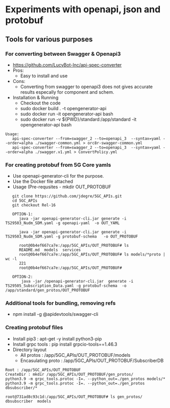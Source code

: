 # Experiments with openapi, json and protobuf

## Tools for various purposes

### For converting between Swagger & Openapi3
* https://github.com/LucyBot-Inc/api-spec-converter
* Pros:
  - Easy to install and use
* Cons:
  - Converting from swagger to openapi3 does not gives accurate
    results especally for component and schem.
* Installation & Running
  - Checkout the code
  - sudo docker build . -t opengenerator-api
  - sudo docker run -it opengenerator-api bash
  - sudo docker run -v ${PWD}/standard:/app/standard -it opengenerator-api bash

```
Usage: 
   api-spec-converter --from=swagger_2 --to=openapi_3  --syntax=yaml --order=alpha ./swagger-common.yml > orc8r-swagger-common.yml
   api-spec-converter --from=swagger_2 --to=openapi_3  --syntax=yaml --order=alpha ./swagger.v1.yml > ConvertPolicy.yml
```


### For creating protobuf from 5G Core yamls
  - Use openapi-generator-cli for the purpose.
  - Use the Docker file attached
  - Usage (Pre-requsites - mkdir OUT_PROTOBUF
```
   git clone https://github.com/jdegre/5GC_APIs.git
   cd 5GC_APIs
   git checkout Rel-16

   OPTION-1:
      java -jar openapi-generator-cli.jar generate -i  TS29503_Nudm_SDM.yaml -g openapi-yaml  -o OUT_YAML

      java -jar openapi-generator-cli.jar generate -i  TS29503_Nudm_SDM.yaml -g protobuf-schema   -o OUT_PROTOBUF

      root@0b4ef667ca7e:/app/5GC_APIs/OUT_PROTOBUF# ls
      README.md  models  services
      root@0b4ef667ca7e:/app/5GC_APIs/OUT_PROTOBUF# ls models/*proto | wc -l
      221
      root@0b4ef667ca7e:/app/5GC_APIs/OUT_PROTOBUF#
   
   OPTION-2:
       java -jar /openapi-generator-cli.jar  generate -i  TS29505_Subscription_Data.yaml -g protobuf-schema  -o /app/standard/gen_protos/OUT_PROTOBUF
```

### Additional tools for bundling, removing refs
   - npm install -g @apidevtools/swagger-cli
   
### Creating protobuf files
* Install pip3 : apt-get -y install python3-pip
* Install grpc tools : pip install grpcio-tools==1.46.3
* Directory layout
   - All protos : /app/5GC_APIs/OUT_PROTOBUF/models
   - Encasulating proto : /app/5GC_APIs/OUT_PROTOBUF/SubscriberDB

```
Root : /app/5GC_APIs/OUT_PROTOBUF
CreateDir : mkdir /app/5GC_APIs/OUT_PROTOBUF/gen_protos/
python3.9 -m grpc_tools.protoc -I=. --python_out=./gen_protos models/*
python3.9 -m grpc_tools.protoc -I=. --python_out=./gen_protos dbsubscriber/*

root@731ad8c93c1d:/app/5GC_APIs/OUT_PROTOBUF# ls gen_protos/
dbsubscriber  models

```
